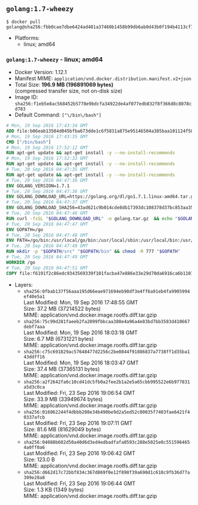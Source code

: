 ## `golang:1.7-wheezy`

```console
$ docker pull golang@sha256:fbb0cae7dbe6424ad481a37460b1458b99db6ab0d43b0f194b4113cf78c0b94b
```

-	Platforms:
	-	linux; amd64

### `golang:1.7-wheezy` - linux; amd64

-	Docker Version: 1.12.1
-	Manifest MIME: `application/vnd.docker.distribution.manifest.v2+json`
-	Total Size: **196.9 MB (196891069 bytes)**  
	(compressed transfer size, not on-disk size)
-	Image ID: `sha256:f1eb5e8ac568452b5778e9bdcfa34922de4af077edb832f8f366d8c8078cd783`
-	Default Command: `["\/bin\/bash"]`

```dockerfile
# Mon, 19 Sep 2016 17:43:34 GMT
ADD file:b06eab13504d045bfba673dde1c6f5831a875e95146504a385baa101124f58f5 in / 
# Mon, 19 Sep 2016 17:43:35 GMT
CMD ["/bin/bash"]
# Mon, 19 Sep 2016 17:52:12 GMT
RUN apt-get update && apt-get install -y --no-install-recommends 		ca-certificates 		curl 		wget 	&& rm -rf /var/lib/apt/lists/*
# Mon, 19 Sep 2016 17:52:33 GMT
RUN apt-get update && apt-get install -y --no-install-recommends 		bzr 		git 		mercurial 		openssh-client 		subversion 				procps 	&& rm -rf /var/lib/apt/lists/*
# Tue, 20 Sep 2016 04:47:35 GMT
RUN apt-get update && apt-get install -y --no-install-recommends 		g++ 		gcc 		libc6-dev 		make 	&& rm -rf /var/lib/apt/lists/*
# Tue, 20 Sep 2016 04:47:36 GMT
ENV GOLANG_VERSION=1.7.1
# Tue, 20 Sep 2016 04:47:36 GMT
ENV GOLANG_DOWNLOAD_URL=https://golang.org/dl/go1.7.1.linux-amd64.tar.gz
# Tue, 20 Sep 2016 04:47:37 GMT
ENV GOLANG_DOWNLOAD_SHA256=43ad621c9b014cde8db17393dc108378d37bc853aa351a6c74bf6432c1bbd182
# Tue, 20 Sep 2016 04:47:46 GMT
RUN curl -fsSL "$GOLANG_DOWNLOAD_URL" -o golang.tar.gz 	&& echo "$GOLANG_DOWNLOAD_SHA256  golang.tar.gz" | sha256sum -c - 	&& tar -C /usr/local -xzf golang.tar.gz 	&& rm golang.tar.gz
# Tue, 20 Sep 2016 04:47:47 GMT
ENV GOPATH=/go
# Tue, 20 Sep 2016 04:47:48 GMT
ENV PATH=/go/bin:/usr/local/go/bin:/usr/local/sbin:/usr/local/bin:/usr/sbin:/usr/bin:/sbin:/bin
# Tue, 20 Sep 2016 04:47:49 GMT
RUN mkdir -p "$GOPATH/src" "$GOPATH/bin" && chmod -R 777 "$GOPATH"
# Tue, 20 Sep 2016 04:47:49 GMT
WORKDIR /go
# Tue, 20 Sep 2016 04:47:51 GMT
COPY file:f6191f2c86edc9343569339f101facba47e886e33e29d70da6916ca6b1101a53 in /usr/local/bin/ 
```

-	Layers:
	-	`sha256:0fbab137f56aaa195d66eae971694eb98df3e4ff6a91eb4fa9905994ef40e5a1`  
		Last Modified: Mon, 19 Sep 2016 17:48:55 GMT  
		Size: 37.2 MB (37214522 bytes)  
		MIME: application/vnd.docker.image.rootfs.diff.tar.gzip
	-	`sha256:75c99d281faeeb2fa2099fbbcaa380e4a96a4e83bd7bb3583d410667debf7aaa`  
		Last Modified: Mon, 19 Sep 2016 18:03:18 GMT  
		Size: 6.7 MB (6731221 bytes)  
		MIME: application/vnd.docker.image.rootfs.diff.tar.gzip
	-	`sha256:c75c691829ac57648477d2256c2be0844f91886837a7738ff1d35ba143ddff16`  
		Last Modified: Mon, 19 Sep 2016 18:03:47 GMT  
		Size: 37.4 MB (37365131 bytes)  
		MIME: application/vnd.docker.image.rootfs.diff.tar.gzip
	-	`sha256:a2f2642fa6c10cd41dc5fb0a2fee2b1a2e5a65cbb995522e6b977831a5d3c0ca`  
		Last Modified: Fri, 23 Sep 2016 19:06:54 GMT  
		Size: 33.9 MB (33949674 bytes)  
		MIME: application/vnd.docker.image.rootfs.diff.tar.gzip
	-	`sha256:016062244f4dbbb208e34b490be9d2a5ed52c00035f7403fae6421f40337afcb`  
		Last Modified: Fri, 23 Sep 2016 19:07:11 GMT  
		Size: 81.6 MB (81629049 bytes)  
		MIME: application/vnd.docker.image.rootfs.diff.tar.gzip
	-	`sha256:04088b602d50a40d6d3ed4edbadfafa0593c288e5025e0c5515964654a0ff0a6`  
		Last Modified: Fri, 23 Sep 2016 19:06:42 GMT  
		Size: 123.0 B  
		MIME: application/vnd.docker.image.rootfs.diff.tar.gzip
	-	`sha256:d662d17c72bbf834c367d869f0e12f898f39a690d1c610c9fb36d77a309e28a8`  
		Last Modified: Fri, 23 Sep 2016 19:06:44 GMT  
		Size: 1.3 KB (1349 bytes)  
		MIME: application/vnd.docker.image.rootfs.diff.tar.gzip
